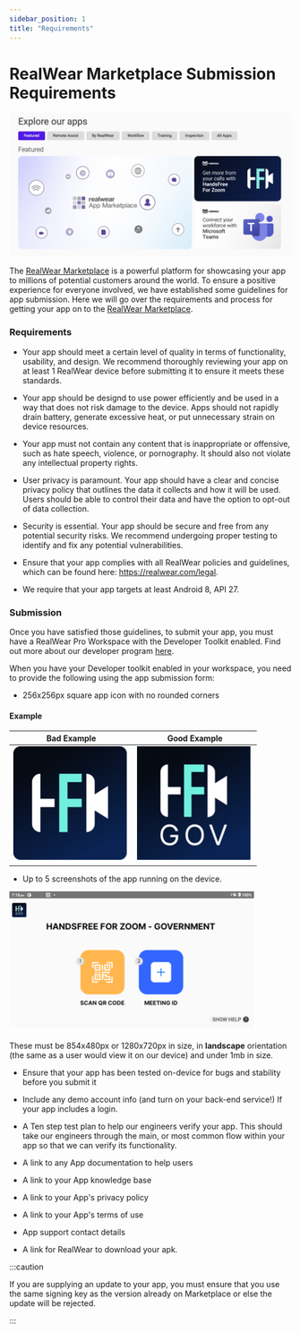 ```yaml
---
sidebar_position: 1
title: "Requirements"
---
```


# RealWear Marketplace Submission Requirements

![RealWear app marketplace](../assets/marketplace-ss.png)

The [RealWear Marketplace](https://marketplace.realwear.com/) is a powerful platform for showcasing your app to millions of potential customers around the world. To ensure a positive experience for everyone involved, we have established some guidelines for app submission. Here we will go over the requirements and process for getting your app on to the [RealWear Marketplace](https://marketplace.realwear.com/).

### Requirements

- Your app should meet a certain level of quality in terms of functionality, usability, and design. We recommend thoroughly reviewing your app on at least 1 RealWear device before submitting it to ensure it meets these standards.  

- Your app should be designd to use power efficiently and be used in a way that does not risk damage to the device. Apps should not rapidly drain battery, generate excessive heat, or put unnecessary strain on device resources. 

- Your app must not contain any content that is inappropriate or offensive, such as hate speech, violence, or pornography. It should also not violate any intellectual property rights.  

- User privacy is paramount. Your app should have a clear and concise privacy policy that outlines the data it collects and how it will be used. Users should be able to control their data and have the option to opt-out of data collection.  

- Security is essential. Your app should be secure and free from any potential security risks. We recommend undergoing proper testing to identify and fix any potential vulnerabilities.  

- Ensure that your app complies with all RealWear policies and guidelines, which can be found here: https://realwear.com/legal.   

- We require that your app targets at least Android 8, API 27.  

### Submission

Once you have satisfied those guidelines, to submit your app, you must have a RealWear Pro Workspace with the Developer Toolkit enabled. Find out more about our developer program [here](https://www.realwear.com/developer/).   
  
When you have your Developer toolkit enabled in your workspace, you need to provide the following using the app submission form:
 

- 256x256px square app icon with no rounded corners  
#### Example
| Bad Example | Good Example |
| ----------- | ----------- |
| ![Rounded Logo Example](../assets/roundedlogo.png) | ![Square Logo Example](../assets/squarelogo.png) |

- Up to 5 screenshots of the app running on the device.  

![Scrrenshot example](../assets/zoom-ss.png)

These must be 854x480px or 1280x720px in size, in __landscape__ orientation (the same as a user would view it on our device) and under 1mb in size.

- Ensure that your app has been tested on-device for bugs and stability before you submit it 

- Include any demo account info (and turn on your back-end service!) If your app includes a login. 

- A Ten step test plan to help our engineers verify your app. This should take our engineers through the main, or most common flow within your app so that we can verify its functionality.

- A link to any App documentation to help users

- A link to your App knowledge base

- A link to your App's privacy policy 

- A link to your App's terms of use 

- App support contact details

- A link for RealWear to download your apk. 

:::caution

If you are supplying an update to your app, you must ensure that you use the same signing key as the version already on Marketplace or else the update will be rejected.

:::